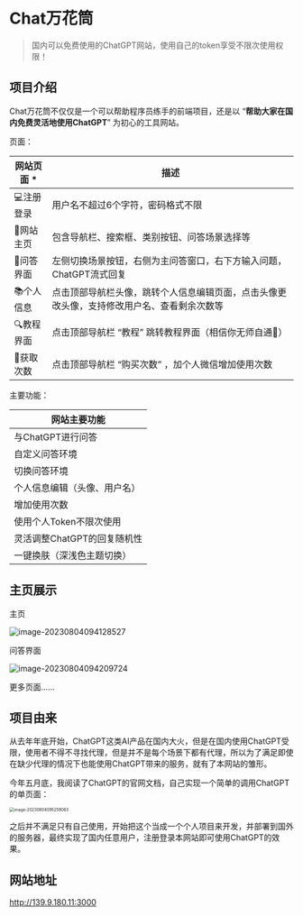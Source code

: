 # Chat万花筒

> 国内可以免费使用的ChatGPT网站，使用自己的token享受不限次使用权限！

## 项目介绍

Chat万花筒不仅仅是一个可以帮助程序员练手的前端项目，还是以 “**帮助大家在国内免费灵活地使用ChatGPT**”  为初心的工具网站。

页面：

| 网站页面      * | 描述                                                         |
| --------------- | ------------------------------------------------------------ |
| 💻注册登录       | 用户名不超过6个字符，密码格式不限                            |
| 🏡网站主页       | 包含导航栏、搜索框、类别按钮、问答场景选择等                 |
| 💬问答界面       | 左侧切换场景按钮，右侧为主问答窗口，右下方输入问题，ChatGPT流式回复 |
| 📚个人信息       | 点击顶部导航栏头像，跳转个人信息编辑页面，点击头像更改头像，支持修改用户名、查看剩余次数等 |
| 🔍教程界面       | 点击顶部导航栏 “教程” 跳转教程界面（相信你无师自通🤭）        |
| 🧲获取次数       | 点击顶部导航栏 “购买次数” ，加个人微信增加使用次数           |

主要功能：

| 网站主要功能                 |
| ---------------------------- |
| 与ChatGPT进行问答            |
| 自定义问答环境               |
| 切换问答环境                 |
| 个人信息编辑（头像、用户名） |
| 增加使用次数                 |
| 使用个人Token不限次使用      |
| 灵活调整ChatGPT的回复随机性  |
| 一键换肤（深浅色主题切换）   |

## 主页展示

主页

![image-20230804094128527](https://files.mdnice.com/user/32447/93923262-2569-4675-9a88-f2dab58bdef4.png)

问答界面

![image-20230804094209724](https://files.mdnice.com/user/32447/ba2cc415-a4bb-48f4-a730-46ae1ed779a0.png)

更多页面......

## 项目由来

从去年年底开始，ChatGPT这类AI产品在国内大火，但是在国内使用ChatGPT受限，使用者不得不寻找代理，但是并不是每个场景下都有代理，所以为了满足即使在缺少代理的情况下也能使用ChatGPT带来的服务，就有了本网站的雏形。

今年五月底，我阅读了ChatGPT的官网文档，自己实现一个简单的调用ChatGPT的单页面：

<img src="https://files.mdnice.com/user/32447/61346641-1722-45d4-9dfc-1afe3c8845a8.png" alt="image-20230804095258063" style="zoom:50%;" />

之后并不满足只有自己使用，开始把这个当成一个个人项目来开发，并部署到国外的服务器，最终实现了国内任意用户，注册登录本网站即可使用ChatGPT的效果。

## 网站地址

http://139.9.180.11:3000
